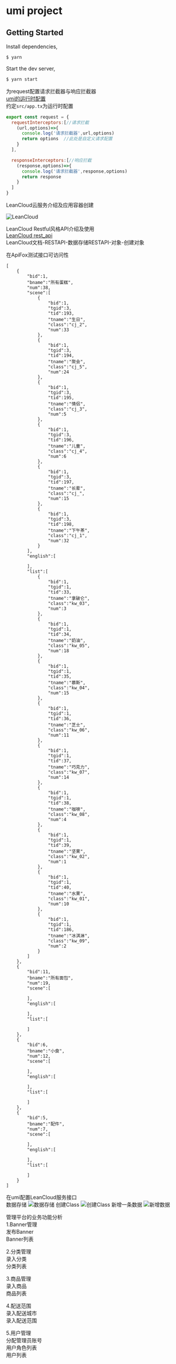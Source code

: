 # umi project

## Getting Started

Install dependencies,

```bash
$ yarn
```

Start the dev server,

```bash
$ yarn start
```

为request配置请求拦截器与响应拦截器  
[umi的运行时配置](https://v3.umijs.org/zh-CN/docs/runtime-config)  
约定`src/app.tx`为运行时配置
```js
export const request = {
  requestInterceptors:[//请求拦截
    (url,options)=>{
      console.log('请求拦截器',url,options)
      return options  //此处是自定义请求配置
    }
  ],

  responseInterceptors:[//响应拦截
    (response,options)=>{
      console.log('请求拦截器',response,options)
      return response
    }
  ]
}
``` 

LeanCloud云服务介绍及应用容器创建

![LeanCloud](img/leancloud.png)

LeanCloud Restful风格API介绍及使用  
[LeanCloud rest_api](https://leancloud.cn/docs/rest_api.html)  
LeanCloud文档-RESTAPI-数据存储RESTAPI-对象-创建对象  

在ApiFox测试接口可访问性
```shell
[
    {
        "bid":1,
        "bname":"所有蛋糕",
        "num":38,
        "scene":[
            {
                "bid":1,
                "tgid":3,
                "tid":193,
                "tname":"生日",
                "class":"cj_2",
                "num":33
            },
            {
                "bid":1,
                "tgid":3,
                "tid":194,
                "tname":"聚会",
                "class":"cj_5",
                "num":24
            },
            {
                "bid":1,
                "tgid":3,
                "tid":195,
                "tname":"情侣",
                "class":"cj_3",
                "num":5
            },
            {
                "bid":1,
                "tgid":3,
                "tid":196,
                "tname":"儿童",
                "class":"cj_4",
                "num":6
            },
            {
                "bid":1,
                "tgid":3,
                "tid":197,
                "tname":"长辈",
                "class":"cj_",
                "num":15
            },
            {
                "bid":1,
                "tgid":3,
                "tid":198,
                "tname":"下午茶",
                "class":"cj_1",
                "num":32
            }
        ],
        "english":[

        ],
        "list":[
            {
                "bid":1,
                "tgid":1,
                "tid":33,
                "tname":"拿破仑",
                "class":"kw_03",
                "num":3
            },
            {
                "bid":1,
                "tgid":1,
                "tid":34,
                "tname":"奶油",
                "class":"kw_05",
                "num":18
            },
            {
                "bid":1,
                "tgid":1,
                "tid":35,
                "tname":"慕斯",
                "class":"kw_04",
                "num":15
            },
            {
                "bid":1,
                "tgid":1,
                "tid":36,
                "tname":"芝士",
                "class":"kw_06",
                "num":11
            },
            {
                "bid":1,
                "tgid":1,
                "tid":37,
                "tname":"巧克力",
                "class":"kw_07",
                "num":14
            },
            {
                "bid":1,
                "tgid":1,
                "tid":38,
                "tname":"咖啡",
                "class":"kw_08",
                "num":4
            },
            {
                "bid":1,
                "tgid":1,
                "tid":39,
                "tname":"坚果",
                "class":"kw_02",
                "num":1
            },
            {
                "bid":1,
                "tgid":1,
                "tid":40,
                "tname":"水果",
                "class":"kw_01",
                "num":10
            },
            {
                "bid":1,
                "tgid":1,
                "tid":186,
                "tname":"冰淇淋",
                "class":"kw_09",
                "num":2
            }
        ]
    },
    {
        "bid":11,
        "bname":"所有面包",
        "num":19,
        "scene":[

        ],
        "english":[

        ],
        "list":[

        ]
    },
    {
        "bid":6,
        "bname":"小食",
        "num":12,
        "scene":[

        ],
        "english":[

        ],
        "list":[

        ]
    },
    {
        "bid":5,
        "bname":"配件",
        "num":7,
        "scene":[

        ],
        "english":[

        ],
        "list":[

        ]
    }
]
```

在umi配置LeanCloud服务接口  
数据存储
![数据存储](img/storageData.png)
创建Class
![创建Class](img/createClass.png)
新增一条数据
![新增数据](img/dataList.png)

管理平台的业务功能分析  
1.Banner管理  
发布Banner  
Banner列表

2.分类管理  
录入分类  
分类列表   

3.商品管理  
录入商品  
商品列表  

4.配送范围  
录入配送城市  
录入配送范围  

5.用户管理  
分配管理员账号  
用户角色列表  
用户列表  
